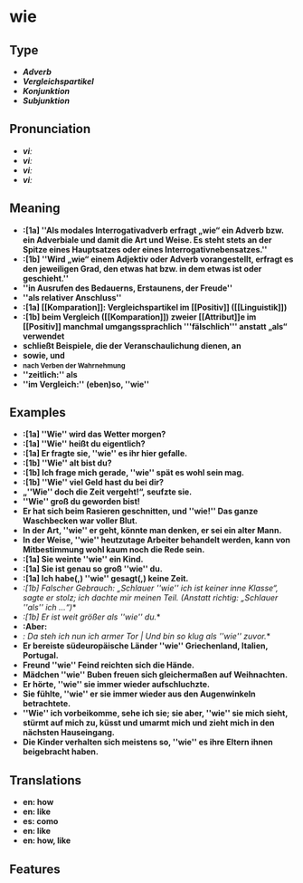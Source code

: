 # wie
## Type
- _**Adverb**_
- _**Vergleichspartikel**_
- _**Konjunktion**_
- _**Subjunktion**_
## Pronunciation
- _**viː**_
- _**viː**_
- _**viː**_
- _**viː**_
## Meaning
- **:[1a] ''Als modales Interrogativadverb erfragt „wie“ ein Adverb bzw. ein Adverbiale und damit die Art und Weise. Es steht stets an der Spitze eines Hauptsatzes oder eines Interrogativnebensatzes.''**
- **:[1b] ''Wird „wie“ einem Adjektiv oder Adverb vorangestellt, erfragt es den jeweiligen Grad, den etwas hat bzw. in dem etwas ist oder geschieht.''**
- **''in Ausrufen des Bedauerns, Erstaunens, der Freude''**
- **''als relativer Anschluss''**
- **:[1a] [[Komparation]]: Vergleichspartikel im [[Positiv]] ([[Linguistik]])**
- **:[1b] beim Vergleich ([[Komparation]]) zweier [[Attribut]]e im [[Positiv]] manchmal umgangssprachlich '''fälschlich''' anstatt „als“ verwendet**
- **schließt Beispiele, die der Veranschaulichung dienen, an**
- **sowie, und**
- **<small>nach Verben der Wahrnehmung</small>**
- **''zeitlich:'' als**
- **''im Vergleich:'' (eben)so, ''wie''**
## Examples
- **:[1a] ''Wie'' wird das Wetter morgen?**
- **:[1a] ''Wie'' heißt du eigentlich?**
- **:[1a] Er fragte sie, ''wie'' es ihr hier gefalle.**
- **:[1b] ''Wie'' alt bist du?**
- **:[1b] Ich frage mich gerade, ''wie'' spät es wohl sein mag.**
- **:[1b] ''Wie'' viel Geld hast du bei dir?**
- **„''Wie'' doch die Zeit vergeht!“, seufzte sie.**
- **''Wie'' groß du geworden bist!**
- **Er hat sich beim Rasieren geschnitten, und ''wie!'' Das ganze Waschbecken war voller Blut.**
- **In der Art, ''wie'' er geht, könnte man denken, er sei ein alter Mann.**
- **In der Weise, ''wie'' heutzutage Arbeiter behandelt werden, kann von Mitbestimmung wohl kaum noch die Rede sein.**
- **:[1a] Sie weinte ''wie'' ein Kind.**
- **:[1a] Sie ist genau so groß ''wie'' du.**
- **:[1a] Ich habe(,) ''wie'' gesagt(,) keine Zeit.**
- **:[1b]* Falscher Gebrauch: „Schlauer ''wie'' ich ist keiner inne Klasse“, sagte er stolz; ich dachte mir meinen Teil. (Anstatt richtig: „Schlauer ''als'' ich …“)**
- **:[1b]* Er ist weit größer als ''wie'' du.**
- **:Aber:**
- **:* Da steh ich nun ich armer Tor | Und bin so klug als ''wie'' zuvor.**
- **Er bereiste südeuropäische Länder ''wie'' Griechenland, Italien, Portugal.**
- **Freund ''wie'' Feind reichten sich die Hände.**
- **Mädchen ''wie'' Buben freuen sich gleichermaßen auf Weihnachten.**
- **Er hörte, ''wie'' sie immer wieder aufschluchzte.**
- **Sie fühlte, ''wie'' er sie immer wieder aus den Augenwinkeln betrachtete.**
- **''Wie'' ich vorbeikomme, sehe ich sie; sie aber, ''wie'' sie mich sieht, stürmt auf mich zu, küsst und umarmt mich und zieht mich in den nächsten Hauseingang.**
- **Die Kinder verhalten sich meistens so, ''wie'' es ihre Eltern ihnen beigebracht haben.**
## Translations
- **en: how**
- **en: like**
- **es: como**
- **en: like**
- **en: how, like**
## Features
